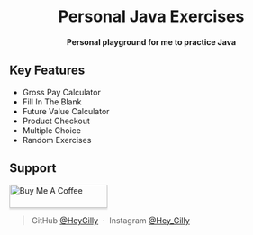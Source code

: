 <h1 align="center">Personal Java Exercises</h1>

<h4 align="center"> Personal playground for me to practice Java</h4>



## Key Features

* Gross Pay Calculator
* Fill In The Blank
* Future Value Calculator
* Product Checkout
* Multiple Choice
* Random Exercises


## Support
<a href="https://www.buymeacoffee.com/HeyGilly" target="_blank"><img src="https://www.buymeacoffee.com/assets/img/custom_images/purple_img.png" alt="Buy Me A Coffee" style="height: 41px !important;width: 174px !important;box-shadow: 0px 3px 2px 0px rgba(190, 190, 190, 0.5) !important;" ></a>


> GitHub [@HeyGilly](https://github.com/HeyGilly) &nbsp;&middot;&nbsp;
> Instagram [@Hey_Gilly](https://instagram.com/Hey_gilly)

